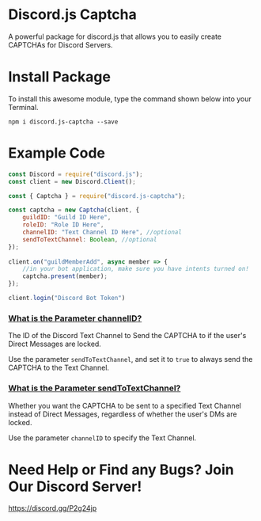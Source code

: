 # Discord.js Captcha

A powerful package for discord.js that allows you to easily create CAPTCHAs for Discord Servers.

# Install Package

To install this awesome module, type the command shown below into your Terminal.

`npm i discord.js-captcha --save`

# Example Code

```js
const Discord = require("discord.js");
const client = new Discord.Client();

const { Captcha } = require("discord.js-captcha"); 

const captcha = new Captcha(client, {
    guildID: "Guild ID Here",
    roleID: "Role ID Here",
    channelID: "Text Channel ID Here", //optional
    sendToTextChannel: Boolean, //optional
});
 
client.on("guildMemberAdd", async member => {
    //in your bot application, make sure you have intents turned on!
    captcha.present(member);
});

client.login("Discord Bot Token")
```

### <u>What is the Parameter **channelID**?</u>
The ID of the Discord Text Channel to Send the CAPTCHA to if the user's Direct Messages are locked.

Use the parameter `sendToTextChannel`, and set it to `true` to always send the CAPTCHA to the Text Channel.

### <u>What is the Parameter **sendToTextChannel**?</u>
Whether you want the CAPTCHA to be sent to a specified Text Channel instead of Direct Messages, regardless of whether the user's DMs are locked.

Use the parameter `channelID` to specify the Text Channel.

# Need Help or Find any Bugs? Join Our Discord Server!

https://discord.gg/P2g24jp